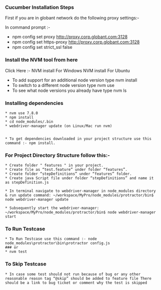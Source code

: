 ### Cucumber Installation Steps

First if you are in globant network do the following proxy settings:-

In command prompt :-

* npm config set proxy http://proxy.corp.globant.com:3128
* npm config set https-proxy http://proxy.corp.globant.com:3128
* npm config set strict_ssl false

### Install the NVM tool from here

Click Here :-
NVM install For Windows
NVM install For Ubuntu

   * To add support for an additional node version type nvm install
   * To switch to a different node version type nvm use
   * To see what node versions you already have type nvm ls
    

### Installing dependencies

    * nvm use 7.8.0
    * npm install
    * cd node_modules/.bin
    * webdriver-manager update (on Linux/Mac run nvm)

    
    * To get dependencies downloaded in your project structure use this command :- npm install.
   

### For Project Directory Structure follow this:-

    * Create folder " features " in your project.
    * Create file as “test.feature” under folder “features”.
    * Create folder “stepDefinitions” under “features” folder.
    * Create java Script file under folder “stepDefinitions” and name it as stepDefinition.js

    * In terminal navigate to webdriver-manager in node_modules directory & run update command: ~/workspace/MyPro/node_modules/protractor/bin$ node webdriver-manager update

    * Subsequently start the webdriver-manager: ~/workspace/MyPro/node_modules/protractor/bin$ node webdriver-manager start


### To Run Testcase

    * To Run Testcase use this command :- node node_modules\protractor\bin\protractor config.js 
    ### or 
    * nvm test

### To Skip Testcase

    * In case some test should not run because of bug or any other reasonable reason tag “@skip” should be added to feature file There should be a link to bug ticket or comment why the test is skipped

